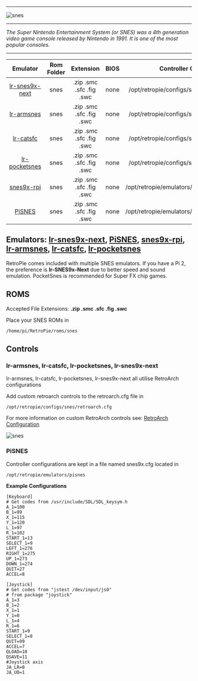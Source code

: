 ***
![snes](https://cloud.githubusercontent.com/assets/10035308/12213994/0dcd4e9c-b642-11e5-945d-24bf706cd642.png)
***
_The Super Nintendo Entertainment System (or SNES) was a 4th generation video game console released by Nintendo in 1991. It is one of the most popular consoles._
***

| Emulator | Rom Folder | Extension | BIOS |  Controller Config |
| :---: | :---: | :---: | :---: | :---: |
| [lr-snes9x-next](https://github.com/libretro/snes9x-next) | snes  | .zip .smc .sfc .fig .swc | none | /opt/retropie/configs/snes/retroarch.cfg |
| [lr-armsnes](https://github.com/rmaz/ARMSNES-libretro) | snes  | .zip .smc .sfc .fig .swc | none | /opt/retropie/configs/snes/retroarch.cfg |
| [lr-catsfc](https://github.com/libretro/CATSFC-libretro) | snes  | .zip .smc .sfc .fig .swc | none | /opt/retropie/configs/snes/retroarch.cfg |
| [lr-pocketsnes](https://github.com/libretro/pocketsnes-libretro) | snes  | .zip .smc .sfc .fig .swc | none | /opt/retropie/configs/snes/retroarch.cfg |
| [snes9x-rpi](https://github.com/RetroPie/snes9x-rpi) | snes  | .zip .smc .sfc .fig .swc | none | /opt/retropie/emulators/pisnes/snes9x.cfg |
| [PiSNES](https://github.com/RetroPie/pisnes) | snes  | .zip .smc .sfc .fig .swc | none | /opt/retropie/emulators/pisnes/snes9x.cfg |

## Emulators: [lr-snes9x-next](https://github.com/libretro/snes9x-next), [PiSNES](https://github.com/RetroPie/pisnes), [snes9x-rpi](https://github.com/RetroPie/snes9x-rpi), [lr-armsnes](https://github.com/rmaz/ARMSNES-libretro), [lr-catsfc](https://github.com/libretro/CATSFC-libretro), [lr-pocketsnes](https://github.com/libretro/pocketsnes-libretro)

RetroPie comes included with multiple SNES emulators. If you have a Pi 2, the preference is **lr-SNES9x-Next** due to better speed and sound emulation. PocketSnes is recommended for Super FX chip games.

## ROMS

Accepted File Extensions: **.zip .smc .sfc .fig .swc**

Place your SNES ROMs in
```
/home/pi/RetroPie/roms/snes
```



## Controls

### lr-armsnes, lr-catsfc, lr-pocketsnes, lr-snes9x-next

lr-armsnes, lr-catsfc, lr-pocketsnes, lr-snes9x-next all utilise RetroArch configurations

Add custom retroarch controls to the retroarch.cfg file in
```shell
/opt/retropie/configs/snes/retroarch.cfg
```
For more information on custom RetroArch controls see: [RetroArch Configuration](https://github.com/petrockblog/RetroPie-Setup/wiki/RetroArch-Configuration)

![snes](https://cloud.githubusercontent.com/assets/10035308/7334403/bd655d6e-eb4e-11e4-8fd7-a4424aad1034.png)

### PiSNES

Controller configurations are kept in a file named snes9x.cfg located in 
```
/opt/retropie/emulators/pisnes
```
**Example Configurations**
```shell
[Keyboard]
# Get codes from /usr/include/SDL/SDL_keysym.h
A_1=100
B_1=99
X_1=115
Y_1=120
L_1=97
R_1=102
START_1=13
SELECT_1=9
LEFT_1=276
RIGHT_1=275
UP_1=273
DOWN_1=274
QUIT=27
ACCEL=8

[Joystick]
# Get codes from "jstest /dev/input/js0"
# from package "joystick"
A_1=3
B_1=2
X_1=1
Y_1=0
L_1=4
R_1=6
START_1=9
SELECT_1=8
QUIT=99
ACCEL=7
QLOAD=10
QSAVE=11
#Joystick axis
JA_LR=0
JA_UD=1
```
